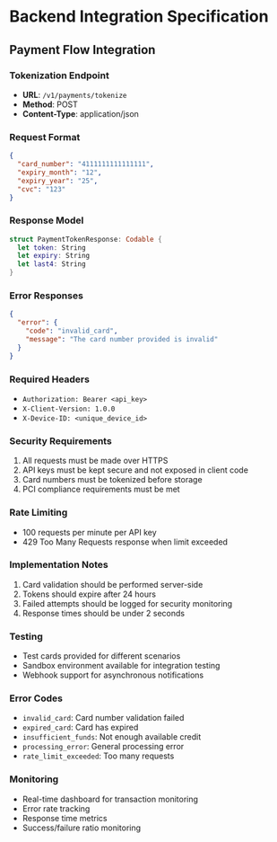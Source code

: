 # Backend Integration Specification

## Payment Flow Integration

### Tokenization Endpoint
- **URL**: `/v1/payments/tokenize`
- **Method**: POST
- **Content-Type**: application/json

### Request Format
```json
{
  "card_number": "4111111111111111",
  "expiry_month": "12",
  "expiry_year": "25",
  "cvc": "123"
}
```

### Response Model
```swift
struct PaymentTokenResponse: Codable {
  let token: String
  let expiry: String
  let last4: String
}
```

### Error Responses
```json
{
  "error": {
    "code": "invalid_card",
    "message": "The card number provided is invalid"
  }
}
```

### Required Headers
- `Authorization: Bearer <api_key>`
- `X-Client-Version: 1.0.0`
- `X-Device-ID: <unique_device_id>`

### Security Requirements
1. All requests must be made over HTTPS
2. API keys must be kept secure and not exposed in client code
3. Card numbers must be tokenized before storage
4. PCI compliance requirements must be met

### Rate Limiting
- 100 requests per minute per API key
- 429 Too Many Requests response when limit exceeded

### Implementation Notes
1. Card validation should be performed server-side
2. Tokens should expire after 24 hours
3. Failed attempts should be logged for security monitoring
4. Response times should be under 2 seconds

### Testing
- Test cards provided for different scenarios
- Sandbox environment available for integration testing
- Webhook support for asynchronous notifications

### Error Codes
- `invalid_card`: Card number validation failed
- `expired_card`: Card has expired
- `insufficient_funds`: Not enough available credit
- `processing_error`: General processing error
- `rate_limit_exceeded`: Too many requests

### Monitoring
- Real-time dashboard for transaction monitoring
- Error rate tracking
- Response time metrics
- Success/failure ratio monitoring 